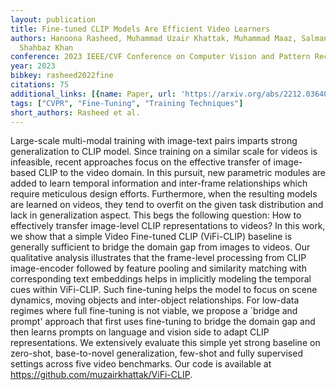 ```yaml
---
layout: publication
title: Fine-tuned CLIP Models Are Efficient Video Learners
authors: Hanoona Rasheed, Muhammad Uzair Khattak, Muhammad Maaz, Salman Khan, Fahad
  Shahbaz Khan
conference: 2023 IEEE/CVF Conference on Computer Vision and Pattern Recognition (CVPR)
year: 2023
bibkey: rasheed2022fine
citations: 75
additional_links: [{name: Paper, url: 'https://arxiv.org/abs/2212.03640'}]
tags: ["CVPR", "Fine-Tuning", "Training Techniques"]
short_authors: Rasheed et al.
---
```

Large-scale multi-modal training with image-text pairs imparts strong
generalization to CLIP model. Since training on a similar scale for videos is
infeasible, recent approaches focus on the effective transfer of image-based
CLIP to the video domain. In this pursuit, new parametric modules are added to
learn temporal information and inter-frame relationships which require
meticulous design efforts. Furthermore, when the resulting models are learned
on videos, they tend to overfit on the given task distribution and lack in
generalization aspect. This begs the following question: How to effectively
transfer image-level CLIP representations to videos? In this work, we show that
a simple Video Fine-tuned CLIP (ViFi-CLIP) baseline is generally sufficient to
bridge the domain gap from images to videos. Our qualitative analysis
illustrates that the frame-level processing from CLIP image-encoder followed by
feature pooling and similarity matching with corresponding text embeddings
helps in implicitly modeling the temporal cues within ViFi-CLIP. Such
fine-tuning helps the model to focus on scene dynamics, moving objects and
inter-object relationships. For low-data regimes where full fine-tuning is not
viable, we propose a `bridge and prompt' approach that first uses fine-tuning
to bridge the domain gap and then learns prompts on language and vision side to
adapt CLIP representations. We extensively evaluate this simple yet strong
baseline on zero-shot, base-to-novel generalization, few-shot and fully
supervised settings across five video benchmarks. Our code is available at
https://github.com/muzairkhattak/ViFi-CLIP.